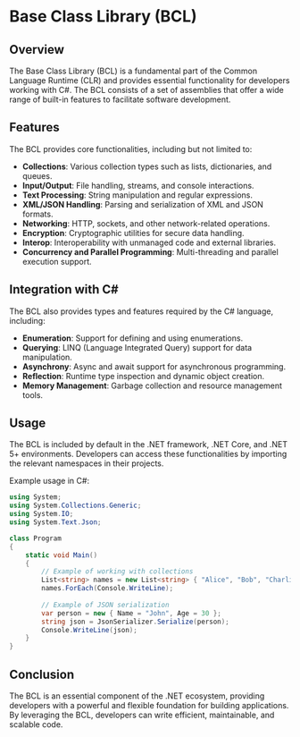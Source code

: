 # Base Class Library (BCL)

## Overview
The Base Class Library (BCL) is a fundamental part of the Common Language Runtime (CLR) and provides essential functionality for developers working with C#. The BCL consists of a set of assemblies that offer a wide range of built-in features to facilitate software development.

## Features
The BCL provides core functionalities, including but not limited to:
- **Collections**: Various collection types such as lists, dictionaries, and queues.
- **Input/Output**: File handling, streams, and console interactions.
- **Text Processing**: String manipulation and regular expressions.
- **XML/JSON Handling**: Parsing and serialization of XML and JSON formats.
- **Networking**: HTTP, sockets, and other network-related operations.
- **Encryption**: Cryptographic utilities for secure data handling.
- **Interop**: Interoperability with unmanaged code and external libraries.
- **Concurrency and Parallel Programming**: Multi-threading and parallel execution support.

## Integration with C#
The BCL also provides types and features required by the C# language, including:
- **Enumeration**: Support for defining and using enumerations.
- **Querying**: LINQ (Language Integrated Query) support for data manipulation.
- **Asynchrony**: Async and await support for asynchronous programming.
- **Reflection**: Runtime type inspection and dynamic object creation.
- **Memory Management**: Garbage collection and resource management tools.

## Usage
The BCL is included by default in the .NET framework, .NET Core, and .NET 5+ environments. Developers can access these functionalities by importing the relevant namespaces in their projects.

Example usage in C#:
```csharp
using System;
using System.Collections.Generic;
using System.IO;
using System.Text.Json;

class Program
{
    static void Main()
    {
        // Example of working with collections
        List<string> names = new List<string> { "Alice", "Bob", "Charlie" };
        names.ForEach(Console.WriteLine);
        
        // Example of JSON serialization
        var person = new { Name = "John", Age = 30 };
        string json = JsonSerializer.Serialize(person);
        Console.WriteLine(json);
    }
}
```

## Conclusion
The BCL is an essential component of the .NET ecosystem, providing developers with a powerful and flexible foundation for building applications. By leveraging the BCL, developers can write efficient, maintainable, and scalable code.

